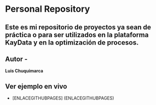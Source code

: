# Personal Repository
## Este es mi repositorio de proyectos ya sean de práctica o para ser utilizados en la plataforma KayData y en la optimización de procesos. 

## Autor -
**Luis Chuquimarca** 

## Ver ejemplo en vivo
- [ENLACEGITHUBPAGES] (ENLACEGITHUBPAGES)
